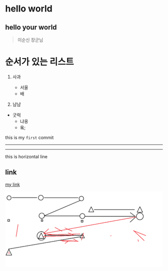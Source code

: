 # hello world
## hello your world

> 이순신 장군님
# 순서가 있는 리스트
1. 사과
    - 서울
    - 배

3. 냠냠
- 굿럭
    - 냐옹
    - 옼;

this is my `first` commit

---
---
this is horizontal line

## link

[my link](http://www.google.com)

![alt text](TENET.png)


